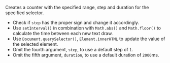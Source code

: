 Creates a counter with the specified range, step and duration for the specified selector.

- Check if `step` has the proper sign and change it accordingly.
- Use `setInterval()` in combination with `Math.abs()` and `Math.floor()` to calculate the time between each new text draw.
- Use `Document.querySelector()`, `Element.innerHTML` to update the value of the selected element.
- Omit the fourth argument, `step`, to use a default step of `1`.
- Omit the fifth argument, `duration`, to use a default duration of `2000`ms.